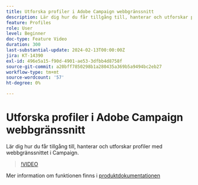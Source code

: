 ```yaml
---
title: Utforska profiler i Adobe Campaign webbgränssnitt
description: Lär dig hur du får tillgång till, hanterar och utforskar profiler med webbgränssnittet i Campaign.
feature: Profiles
role: User
level: Beginner
doc-type: Feature Video
duration: 300
last-substantial-update: 2024-02-13T00:00:00Z
jira: KT-14390
exl-id: 496e5a15-f90d-4901-ae53-3dfbb4d8758f
source-git-commit: a20bff7850298b1a280435a369b5a9494bc2eb27
workflow-type: tm+mt
source-wordcount: '57'
ht-degree: 0%

---
```


# Utforska profiler i Adobe Campaign webbgränssnitt

Lär dig hur du får tillgång till, hanterar och utforskar profiler med webbgränssnittet i Campaign.

>[!VIDEO](https://video.tv.adobe.com/v/3427293/?learn=on)

Mer information om funktionen finns i [produktdokumentationen](https://experienceleague.adobe.com/docs/campaign-web/v8/audiences/work-with-profiles/about-recipients.html?lang=sv-SE)
